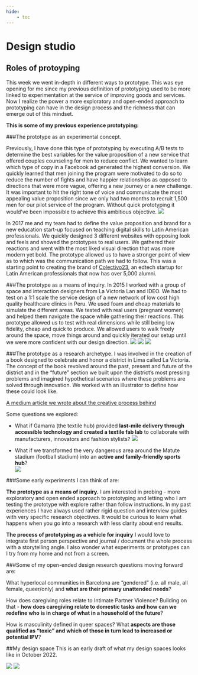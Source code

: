 ```yaml
---
hide:
    - toc
---
```


# Design studio

## Roles of protoyping

This week we went in-depth in different ways to prototype. This was eye opening for me since my previous definition of prototyping used to be more linked to experimentation at the service of improving goods and services. Now I realize the power a more exploratory and open-ended approach to prototyping can have in the design process and the richness that can emerge out of this mindset.

**This is some of my previous experience prototyping:**

###The prototype as an experimental concept.

Previously, I have done this type of prototyping by executing A/B tests to determine the best variables for the value proposition of a new service that offered couples counseling for men to reduce conflict. We wanted to learn which type of copy in a Facebook ad generated the highest conversion. We quickly learned that men joining the program were motivated to do so to reduce the number of fights and have happier relationships as opposed to directions that were more vague, offering a new journey or a new challenge. It was important to hit the right tone of voice and communicate the most appealing value proposition since we only had two months to recruit 1,500 men for our pilot service of the program. Without quick prototyping it would’ve been impossible to achieve this ambitious objective.
![](../images/MT01/hep.jpg)

In 2017 me and my team had to define the value proposition and brand for a new education start-up focused on teaching digital skills to Latin American professionals. We quickly designed 3 different websites with opposing look and feels and showed the prototypes to real users. We gathered their reactions and went with the most liked visual direction that was more modern yet bold. The prototype allowed us to have a stronger point of view as to which was the communication path we had to follow. This was a starting point to creating the brand of [Colectivo23](https://www.colectivo23.com), an edtech startup for Latin American professionals that now has over 5,000 alumni.

###The prototype as a means of inquiry.
In 2015  I worked with a group of space and interaction designers from La Victoria Lan and IDEO. We had to test on a 1:1 scale the service design of a new network of low cost high quality healthcare clinics in Peru. We used foam and cheap materials to simulate the different areas. We tested with real users (pregnant women) and helped them navigate the space while gathering their reactions. This prototype allowed us to test with real dimensions while still being low fidelity, cheap and quick to produce. We allowed users to walk freely around the space, move things around and quickly iterated our setup until we were more confident with our design direction.
![](../images/MT01/aviva2.jpeg)
![](../images/MT01/aviva.jpeg)
![](../images/MT01/aviva1.jpeg)

###The prototype as a research archetype.
I was involved in the creation of a book designed to celebrate and honor a district in Lima called La Victoria. The concept of the book revolved around the past, present and future of the district and in the “future” section we built upon the district’s most pressing problems and imagined hypothetical scenarios where these problems are solved through innovation. We worked with an illustrator to define how these could look like.

[A medium article we wrote about the creative process behind](https://medium.com/@la_victoria_lab/victorias-un-libro-para-celebrar-nuestros-primeros-cinco-a%C3%B1os-d2161e101cbd)

Some questions we explored:

- What if Gamarra (the textile hub) provided **last-mile delivery through accessible technology and created a textile fab lab** to collaborate with manufacturers, innovators and fashion stylists?
![](../images/MT01/victorias1.jpeg)

- What if we transformed the very dangerous area around the Matute stadium (football stadium) into an **active and family-friendly sports hub**?  
![](../images/MT01/victorias2.jpeg)

###Some early experiments I can think of are:

**The prototype as a means of inquiry.**
I am interested in probing - more exploratory and open ended approach to prototyping and letting who I am testing the prototype with explore rather than follow instructions. In my past experiences I have always used rather rigid question and interview guides with very specific research objectives. It would be curious to learn what happens when you go into a research with less clarity about end results.

**The process of prototyping as a vehicle for inquiry**
I would love to integrate first person perspective and journal / document the whole process with a storytelling angle. I also wonder what experiments or prototypes can I try from my home and not from a screen.


###Some of my open-ended design research questions moving forward are:

What hyperlocal communities in Barcelona are “gendered” (i.e. all male, all female, queer/only) and **what are their primary unattended needs**?

How does caregiving roles relate to Intimate Partner Violence? Building on that - **how does caregiving relate to domestic tasks and how can we redefine who is in charge of what in a household of the future**?

How is masculinity defined in queer spaces? What **aspects are those qualified as “toxic” and which of those in turn lead to increased or potential IPV**?

##My design space
This is an early draft of what my design spaces looks like in October 2022.

![](../images/MT01/workspace.jpg)
![](../images/MT01/workspace2.jpg)
